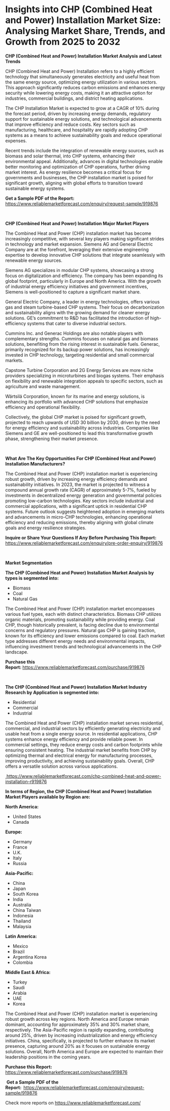 <p><h1>Insights into CHP (Combined Heat and Power) Installation Market Size: Analysing Market Share, Trends, and Growth from 2025 to 2032</h1></p><p><strong>CHP (Combined Heat and Power) Installation Market Analysis and Latest Trends</strong></p>
<p><p>CHP (Combined Heat and Power) Installation refers to a highly efficient technology that simultaneously generates electricity and useful heat from the same energy source, optimizing energy utilization in various sectors. This approach significantly reduces carbon emissions and enhances energy security while lowering energy costs, making it an attractive option for industries, commercial buildings, and district heating applications.</p><p>The CHP Installation Market is expected to grow at a CAGR of 10% during the forecast period, driven by increasing energy demands, regulatory support for sustainable energy solutions, and technological advancements that improve efficiency and reduce costs. Key sectors such as manufacturing, healthcare, and hospitality are rapidly adopting CHP systems as a means to achieve sustainability goals and reduce operational expenses. </p><p>Recent trends include the integration of renewable energy sources, such as biomass and solar thermal, into CHP systems, enhancing their environmental appeal. Additionally, advances in digital technologies enable better monitoring and optimization of CHP operations, further driving market interest. As energy resilience becomes a critical focus for governments and businesses, the CHP installation market is poised for significant growth, aligning with global efforts to transition toward sustainable energy systems.</p></p>
<p><strong>Get a Sample PDF of the Report:&nbsp;</strong> <a href="https://www.reliablemarketforecast.com/enquiry/request-sample/919876?utm_campaign=2736&utm_medium=2&utm_source=Github&utm_content=ia&utm_term=11032025&utm_id=chp-combined-heat-and-power-installation">https://www.reliablemarketforecast.com/enquiry/request-sample/919876</a></p>
<p>&nbsp;</p>
<p><strong>CHP (Combined Heat and Power) Installation Major Market Players</strong></p>
<p><p>The Combined Heat and Power (CHP) installation market has become increasingly competitive, with several key players making significant strides in technology and market expansion. Siemens AG and General Electric Company are at the forefront, leveraging their extensive engineering expertise to develop innovative CHP solutions that integrate seamlessly with renewable energy sources.</p><p>Siemens AG specializes in modular CHP systems, showcasing a strong focus on digitalization and efficiency. The company has been expanding its global footprint, particularly in Europe and North America. With the growth of industrial energy efficiency initiatives and government incentives, Siemens is well-positioned to capture a significant market share.</p><p>General Electric Company, a leader in energy technologies, offers various gas and steam turbine-based CHP systems. Their focus on decarbonization and sustainability aligns with the growing demand for cleaner energy solutions. GE’s commitment to R&D has facilitated the introduction of high-efficiency systems that cater to diverse industrial sectors.</p><p>Cummins Inc. and Generac Holdings are also notable players with complementary strengths. Cummins focuses on natural gas and biomass solutions, benefiting from the rising interest in sustainable fuels. Generac, primarily recognized for its backup power solutions, has increasingly invested in CHP technology, targeting residential and small commercial markets.</p><p>Capstone Turbine Corporation and 2G Energy Services are more niche providers specializing in microturbines and biogas systems. Their emphasis on flexibility and renewable integration appeals to specific sectors, such as agriculture and waste management.</p><p>Wärtsilä Corporation, known for its marine and energy solutions, is enhancing its portfolio with advanced CHP solutions that emphasize efficiency and operational flexibility.</p><p>Collectively, the global CHP market is poised for significant growth, projected to reach upwards of USD 30 billion by 2030, driven by the need for energy efficiency and sustainability across industries. Companies like Siemens and GE are well-positioned to lead this transformative growth phase, strengthening their market presence.</p></p>
<p>&nbsp;</p>
<p><strong>What Are The Key Opportunities For CHP (Combined Heat and Power) Installation Manufacturers?</strong></p>
<p><p>The Combined Heat and Power (CHP) installation market is experiencing robust growth, driven by increasing energy efficiency demands and sustainability initiatives. In 2023, the market is projected to witness a compound annual growth rate (CAGR) of approximately 5-7%, fueled by investments in decentralized energy generation and governmental policies promoting low-carbon technologies. Key sectors include industrial and commercial applications, with a significant uptick in residential CHP systems. Future outlook suggests heightened adoption in emerging markets and advancements in micro-CHP technologies, enhancing operational efficiency and reducing emissions, thereby aligning with global climate goals and energy resilience strategies.</p></p>
<p><strong>Inquire or Share Your Questions If Any Before Purchasing This Report:</strong> <a href="https://www.reliablemarketforecast.com/enquiry/pre-order-enquiry/919876?utm_campaign=2736&utm_medium=2&utm_source=Github&utm_content=ia&utm_term=11032025&utm_id=chp-combined-heat-and-power-installation">https://www.reliablemarketforecast.com/enquiry/pre-order-enquiry/919876</a></p>
<p>&nbsp;</p>
<p><strong>Market Segmentation</strong></p>
<p><strong>The CHP (Combined Heat and Power) Installation Market Analysis by types is segmented into:</strong></p>
<p><ul><li>Biomass</li><li>Coal</li><li>Natural Gas</li></ul></p>
<p><p>The Combined Heat and Power (CHP) installation market encompasses various fuel types, each with distinct characteristics. Biomass CHP utilizes organic materials, promoting sustainability while providing energy. Coal CHP, though historically prevalent, is facing decline due to environmental concerns and regulatory pressures. Natural gas CHP is gaining traction, known for its efficiency and lower emissions compared to coal. Each market type addresses different energy needs and environmental impacts, influencing investment trends and technological advancements in the CHP landscape.</p></p>
<p><strong>Purchase this Report:&nbsp;</strong><a href="https://www.reliablemarketforecast.com/purchase/919876?utm_campaign=2736&utm_medium=2&utm_source=Github&utm_content=ia&utm_term=11032025&utm_id=chp-combined-heat-and-power-installation">https://www.reliablemarketforecast.com/purchase/919876</a></p>
<p>&nbsp;</p>
<p><strong>The CHP (Combined Heat and Power) Installation Market Industry Research by Application is segmented into:</strong></p>
<p><ul><li>Residential</li><li>Commercial</li><li>Industrial</li></ul></p>
<p><p>The Combined Heat and Power (CHP) installation market serves residential, commercial, and industrial sectors by efficiently generating electricity and usable heat from a single energy source. In residential applications, CHP systems enhance energy efficiency and provide reliable power. In commercial settings, they reduce energy costs and carbon footprints while ensuring consistent heating. The industrial market benefits from CHP by optimizing thermal and electrical energy for manufacturing processes, improving productivity, and achieving sustainability goals. Overall, CHP offers a versatile solution across various applications.</p></p>
<p><a href="https://www.reliablemarketforecast.com/chp-combined-heat-and-power-installation-r919876?utm_campaign=2736&utm_medium=2&utm_source=Github&utm_content=ia&utm_term=11032025&utm_id=chp-combined-heat-and-power-installation">&nbsp;https://www.reliablemarketforecast.com/chp-combined-heat-and-power-installation-r919876</a></p>
<p><strong>In terms of Region, the CHP (Combined Heat and Power) Installation Market Players available by Region are:</strong></p>
<p>
    <p> <strong> North America: </strong>
        <ul>
            <li>United States</li>
            <li>Canada</li>
        </ul>
        </p> 
    <p> <strong> Europe: </strong>
        <ul>
            <li>Germany</li>
            <li>France</li>
            <li>U.K.</li>
            <li>Italy</li>
            <li>Russia</li>
        </ul>
        </p> 
    <p> <strong> Asia-Pacific: </strong>
        <ul>
            <li>China</li>
            <li>Japan</li>
            <li>South Korea</li>
            <li>India</li>
            <li>Australia</li>
            <li>China Taiwan</li>
            <li>Indonesia</li>
            <li>Thailand</li>
            <li>Malaysia</li>
        </ul>
        </p> 
    <p> <strong> Latin America: </strong>
        <ul>
            <li>Mexico</li>
            <li>Brazil</li>
            <li>Argentina Korea</li>
            <li>Colombia</li>
        </ul>
        </p> 
    <p> <strong> Middle East & Africa: </strong>
        <ul>
            <li>Turkey</li>
            <li>Saudi</li>
            <li>Arabia</li>
            <li>UAE</li>
            <li>Korea</li>
        </ul>
    </p>
    </p>
<p><p>The Combined Heat and Power (CHP) installation market is experiencing robust growth across key regions. North America and Europe remain dominant, accounting for approximately 35% and 30% market share, respectively. The Asia-Pacific region is rapidly expanding, contributing around 25%, driven by increasing industrialization and energy efficiency initiatives. China, specifically, is projected to further enhance its market presence, capturing around 20% as it focuses on sustainable energy solutions. Overall, North America and Europe are expected to maintain their leadership positions in the coming years.</p></p>
<p><strong>Purchase this Report: </strong><a href="https://www.reliablemarketforecast.com/purchase/919876?utm_campaign=2736&utm_medium=2&utm_source=Github&utm_content=ia&utm_term=11032025&utm_id=chp-combined-heat-and-power-installation">https://www.reliablemarketforecast.com/purchase/919876</a></p>
<p>&nbsp;<strong>Get a Sample PDF of the Report:&nbsp;&nbsp;</strong><a href="https://www.reliablemarketforecast.com/enquiry/request-sample/919876?utm_campaign=2736&utm_medium=2&utm_source=Github&utm_content=ia&utm_term=11032025&utm_id=chp-combined-heat-and-power-installation">https://www.reliablemarketforecast.com/enquiry/request-sample/919876</a></p>
<p><strong></strong></p>
<p>Check more reports on <a href="https://www.reliablemarketforecast.com/?utm_campaign=2736&utm_medium=2&utm_source=Github&utm_content=ia&utm_term=11032025&utm_id=chp-combined-heat-and-power-installation">https://www.reliablemarketforecast.com/</a></p>